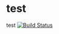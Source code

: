 # test
test
[![Build Status](https://dev.azure.com/guyang3532/test/_apis/build/status/guyang3532.test?branchName=master)](https://dev.azure.com/guyang3532/test/_build/latest?definitionId=1&branchName=master)
